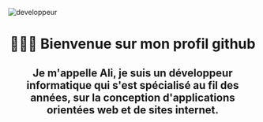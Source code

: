 ![developpeur](https://user-images.githubusercontent.com/27373255/130367636-a30bb816-783c-490a-ac8a-b70ebb2de271.gif)
<h1 align=center> 🙋🏻‍♂️  Bienvenue sur mon profil github </h1>
<h2 align=center color="blue"> Je m'appelle Ali, je suis un développeur informatique qui s'est spécialisé au fil des années, sur la conception d'applications orientées web et de sites internet. </h2>
